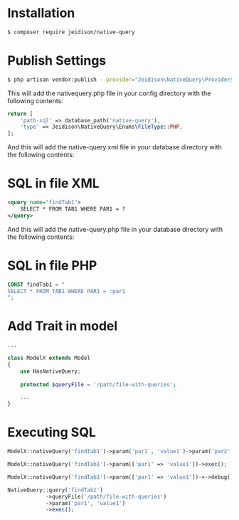 

# Installation

```bash
$ composer require jeidison/native-query
```

# Publish Settings

```bash
$ php artisan vendor:publish --provider="Jeidison\NativeQuery\Providers\NativeQueryServiceProvider"
```
This will add the nativequery.php file in your config directory with the following contents:

```php
return [
    'path-sql' => database_path('native-query'),
    'type' => Jeidison\NativeQuery\Enums\FileType::PHP,
];
```
And this will add the native-query.xml file in your database directory with the following contents:

# SQL in file XML

```xml
<query name="findTab1">
    SELECT * FROM TAB1 WHERE PAR1 = ?
</query>
```

And this will add the native-query.php file in your database directory with the following contents:
# SQL in file PHP

```php
CONST findTab1 = "
SELECT * FROM TAB1 WHERE PAR1 = :par1
";
```
# Add Trait in model

```php
...

class ModelX extends Model
{
    use HasNativeQuery;
    
    protected $queryFile = '/path/file-with-queries';

    ...
}
```

# Executing SQL

```php
ModelX::nativeQuery('findTab1')->param('par1', 'value1')->param('par2', 'value2')->exec();

ModelX::nativeQuery('findTab1')->param(['par1' => 'value1'])->exec();

ModelX::nativeQuery('findTab1')->param(['par1' => 'value1'])->->debug();

NativeQuery::query('findTab1')
            ->queryFile('/path/file-with-queries')
            ->param('par1', 'value1')
            ->exec();
```
